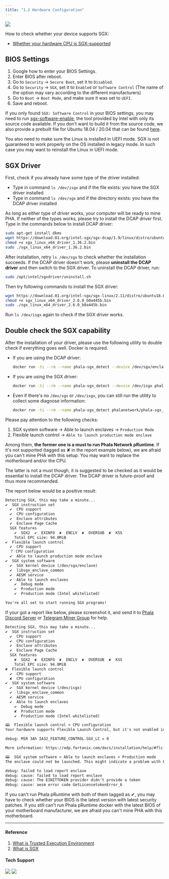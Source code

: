 ```yaml
---
title: "1.2 Hardware Configuration"
---
```


![](/images/docs/poc3/1.2.png)

How to check whether your device supports SGX:

- [Whether your hardware CPU is SGX-supported](https://forum.phala.network/t/how-to-check-whether-your-cpu-is-sgx-supported/1252)

## BIOS Settings

1. Google how to enter your BIOS Settings.
2. Enter BIOS after reboot.
3. Go to `Security` -> `Secure Boot`, set it to `Disabled`.
4. Go to `Security` -> `SGX`, set it to `Enabled` or `Software Control` (The name of the option may vary according to the different manufacturers)
5. Go to `Boot` -> `Boot Mode`, and make sure it was set to `UEFI`.
6. Save and reboot.

If you only found `SGX: Software Control` in your BIOS settings, you may need to run [sgx-software-enable](https://github.com/intel/sgx-software-enable), the tool provided by Intel with only its source code available. If you don't want to build it from the source code, we also provide a prebuilt file for Ubuntu 18.04 / 20.04 that can be found [here](https://github.com/Phala-Network/sgx-tools/releases/tag/0.1).

You also need to make sure the Linux is installed in UEFI mode. SGX is not guaranteed to work properly on the OS installed in legacy mode. In such case you may want to reinstall the Linux in UEFI mode.

## SGX Driver

First, check if you already have some type of the driver installed:

- Type in command `ls /dev/isgx` and if the file exists: you have the SGX driver installed
- Type in command `ls /dev/sgx` and if the directory exists: you have the DCAP driver installed

As long as either type of driver works, your computer will be ready to mine PHA. If neither of the types works, please try to install the DCAP driver first. Type in the commands below to install DCAP driver:

```bash
sudo apt-get install dkms
wget https://download.01.org/intel-sgx/sgx-dcap/1.9/linux/distro/ubuntu18.04-server/sgx_linux_x64_driver_1.36.2.bin
chmod +x sgx_linux_x64_driver_1.36.2.bin
sudo ./sgx_linux_x64_driver_1.36.2.bin
```

After installation, retry `ls /dev/sgx` to check whether the installation succeeds. If the DCAP driver doesn't work, please **uninstall the DCAP driver** and then switch to the SGX driver. To uninstall the DCAP driver, run:

```bash
sudo /opt/intel/sgxdriver/uninstall.sh
```

Then try following commands to install the SGX driver:

```bash
wget https://download.01.org/intel-sgx/sgx-linux/2.11/distro/ubuntu18.04-server/sgx_linux_x64_driver_2.6.0_b0a445b.bin
chmod +x sgx_linux_x64_driver_2.6.0_b0a445b.bin
sudo ./sgx_linux_x64_driver_2.6.0_b0a445b.bin
```

Run `ls /dev/isgx` again to check if the SGX driver works.

## Double check the SGX capability

After the installation of your driver, please use the following utility to double check if everything goes well. Docker is required.

- If you are using the DCAP driver:

  ```bash
  docker run -ti --rm --name phala-sgx_detect --device /dev/sgx/enclave --device /dev/sgx/provision phalanetwork/phala-sgx_detect
  ```

- If you are using the SGX driver:

  ```bash
  docker run -ti --rm --name phala-sgx_detect --device /dev/isgx phalanetwork/phala-sgx_detect
  ```

- Even if there's no `/dev/sgx` or `/dev/isgx`, you can still run the utility to collect some diagnose information:

  ```bash
  docker run -ti --rm --name phala-sgx_detect phalanetwork/phala-sgx_detect
  ```

Please pay attention to the following checks:

1. SGX system software → Able to launch enclaves → `Production Mode`
2. Flexible launch control → `Able to launch production mode enclave`

Among them, **the former one is a must to run Phala Network pRuntime**. If it's not supported (tagged as ✘ in the report example below), we are afraid you can't mine PHA with this setup. You may want to replace the motherboard and/or the CPU.

The latter is not a must though, it is suggested to be checked as it would be essential to install the DCAP driver. The DCAP driver is future-proof and thus more recommended.

The report below would be a positive result:

```txt
Detecting SGX, this may take a minute...
✔  SGX instruction set
  ✔  CPU support
  ✔  CPU configuration
  ✔  Enclave attributes
  ✔  Enclave Page Cache
  SGX features
    ✔  SGX2  ✔  EXINFO  ✘  ENCLV  ✘  OVERSUB  ✘  KSS
    Total EPC size: 94.0MiB
✔  Flexible launch control
  ✔  CPU support
  ？ CPU configuration
  ✔  Able to launch production mode enclave
✔  SGX system software
  ✔  SGX kernel device (/dev/sgx/enclave)
  ✔  libsgx_enclave_common
  ✔  AESM service
  ✔  Able to launch enclaves
    ✔  Debug mode
    ✔  Production mode
    ✔  Production mode (Intel whitelisted)

You're all set to start running SGX programs!
```

If your got a report like below, please screenshot it, and send it to [Phala Discord Server](https://discord.gg/zjdJ7d844d) or [Telegram Miner Group](https://t.me/phalaminer) for help.

```txt
Detecting SGX, this may take a minute...
✔  SGX instruction set
  ✔  CPU support
  ✔  CPU configuration
  ✔  Enclave attributes
  ✔  Enclave Page Cache
  SGX features
    ✘  SGX2  ✘  EXINFO  ✘  ENCLV  ✘  OVERSUB  ✘  KSS
    Total EPC size: 94.0MiB
✘  Flexible launch control
  ✔  CPU support
  ✘  CPU configuration
✔  SGX system software
  ✔  SGX kernel device (/dev/isgx)
  ✔  libsgx_enclave_common
  ✔  AESM service
  ✔  Able to launch enclaves
    ✔  Debug mode
    ✘  Production mode
    ✔  Production mode (Intel whitelisted)

🕮  Flexible launch control > CPU configuration
Your hardware supports Flexible Launch Control, but it's not enabled in the BIOS. Reboot your machine and try to enable FLC in your BIOS. Alternatively, try updating your BIOS to the latest version or contact your BIOS vendor.

debug: MSR 3Ah IA32_FEATURE_CONTROL.SGX_LC = 0

More information: https://edp.fortanix.com/docs/installation/help/#flc-cpu-configuration

🕮  SGX system software > Able to launch enclaves > Production mode
The enclave could not be launched. This might indicate a problem with FLC.

debug: failed to load report enclave
debug: cause: failed to load report enclave
debug: cause: The EINITTOKEN provider didn't provide a token
debug: cause: aesm error code GetLicensetokenError_6
```

If you can't run Phala pRuntime with both of them tagged as ✔, you may have to check whether your BIOS is the latest version with latest security patches. If you still can't run Phala pRuntime docker with the latest BIOS of your motherboard manufacturer, we are afraid you can't mine PHA with this motherboard.

---

#### Reference

1. [What is Trusted Execution Environment](https://www.trustonic.com/technical-articles/what-is-a-trusted-execution-environment-tee/)
2. [What is SGX](https://software.intel.com/content/www/us/en/develop/topics/software-guard-extensions.html)

#### Tech Support

[![](https://img.shields.io/discord/697726436211163147?label=Phala%20Discord)](https://discord.gg/zzhfUjU) [![](https://img.shields.io/badge/Join-Telegram-blue)](https://t.me/phalaminer)
